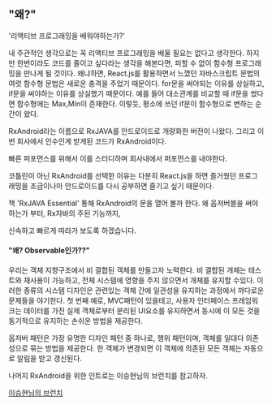 ## "왜?"

'리액티브 프로그래밍을 배워야하는가?'

내 주관적인 생각으로는 꼭 리액티브 프로그래밍을 배울 필요는 없다고 생각한다.
하지만 한번이라도 코드를 줄이고 싶다라는 생각을 해본다면, 피할 수 없이 함수형 프로그래밍을 만나게 될 것이다.
왜냐하면, React.js를 활용하면서 느꼈던 자바스크립트 문법의 여럿 함수형 문법은 새로운 충격을 주었기 때문이다.
for문을 써야되는 이유를 상실하고, if문을 써야하는 이유를 상실했기 때문이다.
예를 들어 대소관계를 비교할 때 if문을 썼다면 함수형에는 Max,Min이 존재한다.
이렇듯, 평소에 쓰던 if문이 함수형으로 변하는 순간이 왔다.

RxAndroid라는 이름으로 RxJAVA를 안드로이드로 개량화한 버전이 나왔다.
그리고 이번 회사에서 인수인계 받게된 코드가 RxAndroid이다.

빠른 퍼포먼스를 위해서 이를 스터디하며 회사내에서 퍼포먼스를 내야한다.

코틀린이 아닌 RxAndroid를 선택한 이유는 다분히 React.js을 하면 즐거웠던 프로그래밍을 조금이나마 안드로이드를 다시 공부하면 즐기고 싶기 때문이다.

책 'RxJAVA Essential' 통해 RxAndroid의 문을 열어 볼까 한다.
 왜 옵저버블을 써야하는가 부터, Rx자바의 주된 기능까지,

 신속하고 빠르게 따라가 보도록 하겠습니다.

#### "왜? Observable인가??"

우리는 객체 지향구조에서 비 결합된 객체를 만들고자 노력한다. 비 결합된 개체는 테스트와 재사용이 가능하고, 전체 시스템에 영향을 주지 않으면서 개체를 유지할 수있다. 이러한 종류의 시스템 디자인은 관련있는 객체 간에 일관성을 유지하는 과정에서 까다로운 문제들을 야기한다.
 첫 번째 예로, MVC패턴이 있을테고, 사용자 인터페이스 프레임워크는 데이터를 가진 실제 객체로부터 분리된 UI요소를 유지하면서 동시에 이 모든 것을 동기적으로 유지하는 손쉬운 방법을 제공한다.

 옵저버 패턴은 가장 유명한 디자인 패턴 중 하나로, 행위 패턴이며, 객체를 일대다 의존성으로 묶는 방법을 제공한다. 한 객체가 변경되면 이 객체에 의존된 모든 객체는 자동으로 알림을 받고 갱신된다.


나머지 RxAndroid을 위한 인트로는 이승현님의 브런치를 참고하자.

[이승현님의 브런치](https://brunch.co.kr/@oemilk/79)
